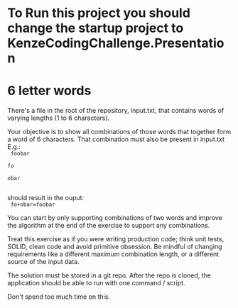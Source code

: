 # To Run this project you should change the startup project to KenzeCodingChallenge.Presentation

# 6 letter words
There's a file in the root of the repository, input.txt, that contains words of varying lengths (1 to 6 characters).

Your objective is to show all combinations of those words that together form a word of 6 characters. That combination must also be present in input.txt
E.g.:  
<code>
foobar  
fo  
obar  
</code>

should result in the ouput:  
<code>
fo+obar=foobar
</code>

You can start by only supporting combinations of two words and improve the algorithm at the end of the exercise to support any combinations.

Treat this exercise as if you were writing production code; think unit tests, SOLID, clean code and avoid primitive obsession. Be mindful of changing requirements like a different maximum combination length, or a different source of the input data.

The solution must be stored in a git repo. After the repo is cloned, the application should be able to run with one command / script.

Don't spend too much time on this.
